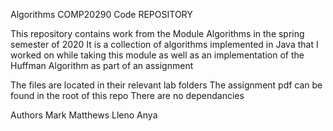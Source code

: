 Algorithms COMP20290 Code REPOSITORY

This repository contains work from the Module Algorithms in the spring semester of 2020
It is a collection of algorithms implemented in Java that I worked on while taking this module as well as an implementation of the Huffman Algorithm as part of an assignment

The files are located in their relevant lab folders
The assignment pdf can be found in the root of this repo
There are no dependancies

Authors
Mark Matthews
Lleno Anya
